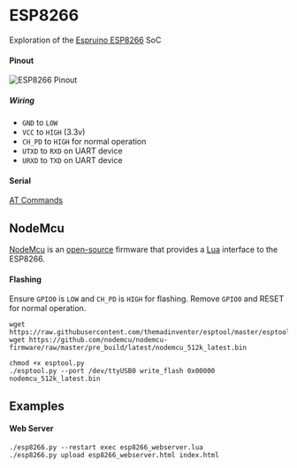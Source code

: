 # ESP8266

Exploration of the [Espruino ESP8266](http://www.espruino.com/ESP8266) SoC

#### Pinout

![ESP8266 Pinout](http://www.espruino.com/refimages/ESP8266_pinout.png)

##### Wiring

* `GND` to `LOW`
* `VCC` to `HIGH` (3.3v)
* `CH_PD` to `HIGH` for normal operation
* `UTXD` to `RXD` on UART device
* `URXD` to `TXD` on UART device

#### Serial

[AT Commands](http://www.electrodragon.com/w/Wi07c#AT_Commands)

## NodeMcu
[NodeMcu](http://nodemcu.com/index_en.html) is an [open-source](https://github.com/nodemcu/nodemcu-firmware) firmware that provides a [Lua](http://www.lua.org) interface to the ESP8266.
#### Flashing
Ensure `GPIO0` is `LOW` and `CH_PD` is `HIGH` for flashing. Remove `GPIO0` and RESET for normal operation.
```
wget https://raw.githubusercontent.com/themadinventor/esptool/master/esptool.py
wget https://github.com/nodemcu/nodemcu-firmware/raw/master/pre_build/latest/nodemcu_512k_latest.bin

chmod +x esptool.py
./esptool.py --port /dev/ttyUSB0 write_flash 0x00000 nodemcu_512k_latest.bin
```

## Examples
#### Web Server
```
./esp8266.py --restart exec esp8266_webserver.lua
./esp8266.py upload esp8266_webserver.html index.html
```
